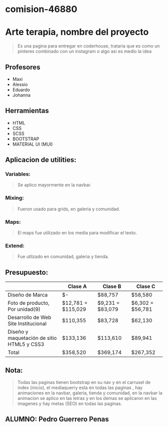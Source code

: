 # comision-46880
# Arte terapia, nombre del proyecto

> Es una pagina para entregar en coderhouse, trataria que es como un pinteres combinado con un instagram o algo asi es medio la idea 

## Profesores
- Maxi
- Alessio
- Eduardo
- Johanna

## Herramientas

- HTML
- CSS
- SCSS
- BOOTSTRAP
- MATERIAL UI (MUI)

## Aplicacion de utilities:

### Variables:

> Se aplico mayormente en la navbar.

### Mixing:

> Fueron usado para grids, en galeria y comunidad.

### Maps:

> El maps fue utilizado en los media para modificar el texto.

### Extend:

> Fue utlizado en comunidad, galeria y tienda.

## Presupuesto:

|   | Clase A  | Clase B  | Clase C  |
| ------------  | ------------  | ------------  |  ------------ |
| Diseño de Marca  | $-	  | $88,757	  |  $58,580	 |
| Foto de producto, Por unidad(9)  | $12,781	 = $115,029 |  $9,231	= $83,079 | $6,302	 = $56,781 |
|  Desarrollo de Web Site Institucional | $110,355	  | $83,728	  |  $62,130	 |
|  Diseño y maquetación de sitio HTML5 y CSS3 | $133,136	  | $113,610	  | $89,941	  |
| Total  | $358,520  | $369,174  | $267,352  |

## Nota:

>Todas las paginas tienen bootstrap en su nav y en el carrusel de index (inicio), el mediaquerry esta en todas las paginas , hay animaciones en la navbar, galeria, tienda y comunidad, en la navbar la animacion se aplico en las letras y en los demas se aplicaron en las imagenes y hay metas (SEO) en todas las paginas.

## ALUMNO: Pedro Guerrero Penas